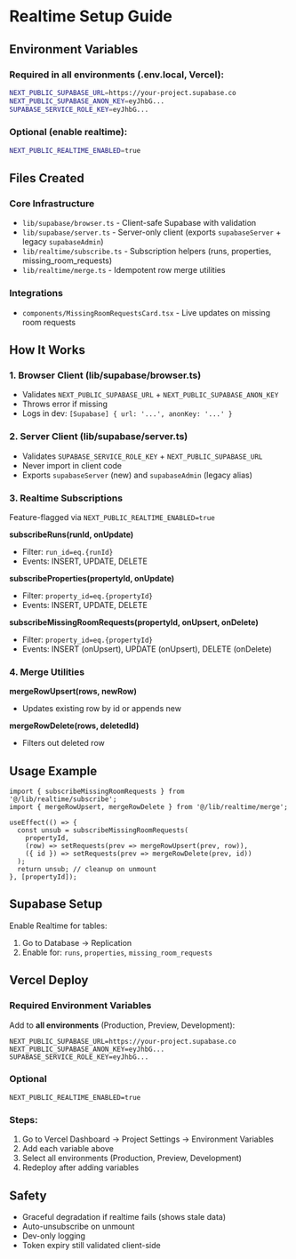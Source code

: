# Realtime Setup Guide

## Environment Variables

### Required in all environments (.env.local, Vercel):

```bash
NEXT_PUBLIC_SUPABASE_URL=https://your-project.supabase.co
NEXT_PUBLIC_SUPABASE_ANON_KEY=eyJhbG...
SUPABASE_SERVICE_ROLE_KEY=eyJhbG...
```

### Optional (enable realtime):

```bash
NEXT_PUBLIC_REALTIME_ENABLED=true
```

## Files Created

### Core Infrastructure
- `lib/supabase/browser.ts` - Client-safe Supabase with validation
- `lib/supabase/server.ts` - Server-only client (exports `supabaseServer` + legacy `supabaseAdmin`)
- `lib/realtime/subscribe.ts` - Subscription helpers (runs, properties, missing_room_requests)
- `lib/realtime/merge.ts` - Idempotent row merge utilities

### Integrations
- `components/MissingRoomRequestsCard.tsx` - Live updates on missing room requests

## How It Works

### 1. Browser Client (lib/supabase/browser.ts)
- Validates `NEXT_PUBLIC_SUPABASE_URL` + `NEXT_PUBLIC_SUPABASE_ANON_KEY`
- Throws error if missing
- Logs in dev: `[Supabase] { url: '...', anonKey: '...' }`

### 2. Server Client (lib/supabase/server.ts)
- Validates `SUPABASE_SERVICE_ROLE_KEY` + `NEXT_PUBLIC_SUPABASE_URL`
- Never import in client code
- Exports `supabaseServer` (new) and `supabaseAdmin` (legacy alias)

### 3. Realtime Subscriptions
Feature-flagged via `NEXT_PUBLIC_REALTIME_ENABLED=true`

**subscribeRuns(runId, onUpdate)**
- Filter: `run_id=eq.{runId}`
- Events: INSERT, UPDATE, DELETE

**subscribeProperties(propertyId, onUpdate)**
- Filter: `property_id=eq.{propertyId}`
- Events: INSERT, UPDATE, DELETE

**subscribeMissingRoomRequests(propertyId, onUpsert, onDelete)**
- Filter: `property_id=eq.{propertyId}`
- Events: INSERT (onUpsert), UPDATE (onUpsert), DELETE (onDelete)

### 4. Merge Utilities
**mergeRowUpsert(rows, newRow)**
- Updates existing row by id or appends new

**mergeRowDelete(rows, deletedId)**
- Filters out deleted row

## Usage Example

```tsx
import { subscribeMissingRoomRequests } from '@/lib/realtime/subscribe';
import { mergeRowUpsert, mergeRowDelete } from '@/lib/realtime/merge';

useEffect(() => {
  const unsub = subscribeMissingRoomRequests(
    propertyId,
    (row) => setRequests(prev => mergeRowUpsert(prev, row)),
    ({ id }) => setRequests(prev => mergeRowDelete(prev, id))
  );
  return unsub; // cleanup on unmount
}, [propertyId]);
```

## Supabase Setup

Enable Realtime for tables:
1. Go to Database → Replication
2. Enable for: `runs`, `properties`, `missing_room_requests`

## Vercel Deploy

### Required Environment Variables
Add to **all environments** (Production, Preview, Development):

```
NEXT_PUBLIC_SUPABASE_URL=https://your-project.supabase.co
NEXT_PUBLIC_SUPABASE_ANON_KEY=eyJhbG...
SUPABASE_SERVICE_ROLE_KEY=eyJhbG...
```

### Optional
```
NEXT_PUBLIC_REALTIME_ENABLED=true
```

### Steps:
1. Go to Vercel Dashboard → Project Settings → Environment Variables
2. Add each variable above
3. Select all environments (Production, Preview, Development)
4. Redeploy after adding variables

## Safety
- Graceful degradation if realtime fails (shows stale data)
- Auto-unsubscribe on unmount
- Dev-only logging
- Token expiry still validated client-side
